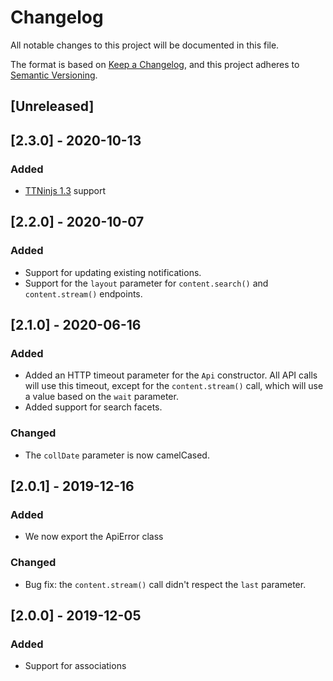 # Changelog
All notable changes to this project will be documented in this file.

The format is based on [Keep a Changelog](https://keepachangelog.com/en/1.0.0/),
and this project adheres to [Semantic Versioning](https://semver.org/spec/v2.0.0.html).

## [Unreleased]

## [2.3.0] - 2020-10-13
### Added

- [TTNinjs 1.3](https://tt.se/spec/ttninjs/ttninjs-schema_1.3.json) support

## [2.2.0] - 2020-10-07
### Added

- Support for updating existing notifications.
- Support for the `layout` parameter for `content.search()` and
  `content.stream()` endpoints.

## [2.1.0] - 2020-06-16
### Added
- Added an HTTP timeout parameter for the `Api` constructor. All API calls will
  use this timeout, except for the `content.stream()` call, which will use a
  value based on the `wait` parameter.
- Added support for search facets.
### Changed
- The `collDate` parameter is now camelCased.

## [2.0.1] - 2019-12-16
### Added
- We now export the ApiError class
### Changed
- Bug fix: the `content.stream()` call didn't respect the `last` parameter.

## [2.0.0] - 2019-12-05
### Added
- Support for associations

